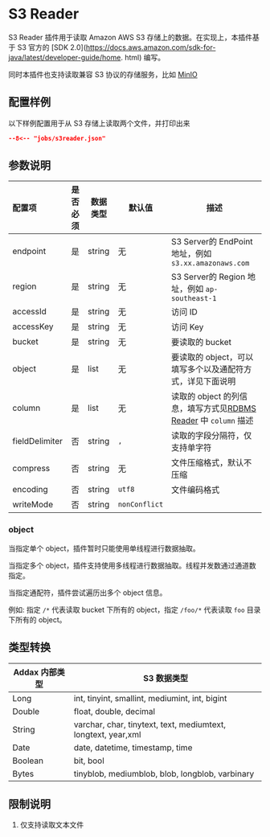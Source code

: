 # S3 Reader

S3 Reader 插件用于读取 Amazon AWS S3 存储上的数据。在实现上，本插件基于 S3 官方的 [SDK 2.0](https://docs.aws.amazon.com/sdk-for-java/latest/developer-guide/home.
html) 编写。

同时本插件也支持读取兼容 S3 协议的存储服务，比如 [MinIO](https://min.io/)


## 配置样例

以下样例配置用于从 S3 存储上读取两个文件，并打印出来

```json
--8<-- "jobs/s3reader.json"
```

## 参数说明


| 配置项         | 是否必须 | 数据类型 | 默认值        | 描述                                                                 |
| :------------- | :------: | -------- | ------------- | -------------------------------------------------------------------- |
| endpoint       |    是    | string   | 无            | S3 Server的 EndPoint地址，例如 `s3.xx.amazonaws.com`                 |
| region         |    是    | string   | 无            | S3 Server的 Region 地址，例如 `ap-southeast-1`                       |
| accessId       |    是    | string   | 无            | 访问 ID                                                              |
| accessKey      |    是    | string   | 无            | 访问 Key                                                             |
| bucket         |    是    | string   | 无            | 要读取的 bucket                                                      |
| object         |    是    | list     | 无            | 要读取的 object，可以填写多个以及通配符方式，详见下面说明            |
| column         |    是    | list     | 无            | 读取的 object 的列信息，填写方式见[RDBMS Reader][1] 中 `column` 描述 |
| fieldDelimiter |    否    | string   | `,`           | 读取的字段分隔符，仅支持单字符                                       |
| compress       |    否    | string   | 无            | 文件压缩格式，默认不压缩                                             |
| encoding       |    否    | string   | `utf8`        | 文件编码格式                                                         |
| writeMode      |    否    | string   | `nonConflict` |                                                                      |

[1]: ../rdbmsreader

### object

当指定单个 object，插件暂时只能使用单线程进行数据抽取。

当指定多个 object，插件支持使用多线程进行数据抽取。线程并发数通过通道数指定。

当指定通配符，插件尝试遍历出多个 object 信息。

例如: 指定 `/*` 代表读取 bucket 下所有的 object，指定 `/foo/*` 代表读取 `foo` 目录下所有的 object。

## 类型转换

| Addax 内部类型 | S3 数据类型                                                   |
| -------------- | ------------------------------------------------------------- |
| Long           | int, tinyint, smallint, mediumint, int, bigint                |
| Double         | float, double, decimal                                        |
| String         | varchar, char, tinytext, text, mediumtext, longtext, year,xml |
| Date           | date, datetime, timestamp, time                               |
| Boolean        | bit, bool                                                     |
| Bytes          | tinyblob, mediumblob, blob, longblob, varbinary               |

## 限制说明

1. 仅支持读取文本文件
